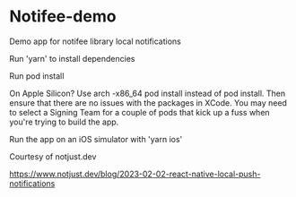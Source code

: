 # Notifee-demo
Demo app for notifee library local notifications

Run 'yarn' to install dependencies

Run pod install

On Apple Silicon? Use arch -x86_64 pod install instead of pod install. Then ensure that there are no issues with the packages in XCode. You may need to select a Signing Team for a couple of pods that kick up a fuss when you're trying to build the app.

Run the app on an iOS simulator with 'yarn ios'

Courtesy of notjust.dev

https://www.notjust.dev/blog/2023-02-02-react-native-local-push-notifications
